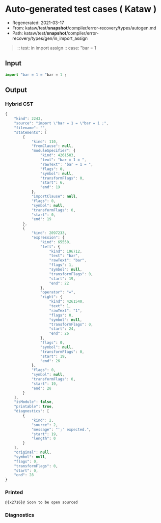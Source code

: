 # Auto-generated test cases ( Kataw )
- Regenerated: 2021-03-17
- From: kataw/test/__snapshot__/compiler/error-recovery/types/autogen.md
- Path: kataw/test/__snapshot__/compiler/error-recovery/types/gen/in_import_assign
> :: test: in import assign
> :: case: "bar = 1
## Input

`````js
import "bar = 1 = "bar = 1 ;
`````

## Output

### Hybrid CST

```javascript
{
    "kind": 2243,
    "source": "import \"bar = 1 = \"bar = 1 ;",
    "filename": "",
    "statements": [
        {
            "kind": 110,
            "fromClause": null,
            "moduleSpecifier": {
                "kind": 4261583,
                "text": "bar = 1 = ",
                "rawText": "bar = 1 = ",
                "flags": 0,
                "symbol": null,
                "transformFlags": 0,
                "start": 6,
                "end": 19
            },
            "importClause": null,
            "flags": 0,
            "symbol": null,
            "transformFlags": 0,
            "start": 0,
            "end": 19
        },
        {
            "kind": 2097233,
            "expression": {
                "kind": 65550,
                "left": {
                    "kind": 196712,
                    "text": "bar",
                    "rawText": "bar",
                    "flags": 1,
                    "symbol": null,
                    "transformFlags": 0,
                    "start": 19,
                    "end": 22
                },
                "operator": "=",
                "right": {
                    "kind": 4261540,
                    "text": 1,
                    "rawText": "1",
                    "flags": 0,
                    "symbol": null,
                    "transformFlags": 0,
                    "start": 24,
                    "end": 26
                },
                "flags": 0,
                "symbol": null,
                "transformFlags": 0,
                "start": 19,
                "end": 26
            },
            "flags": 0,
            "symbol": null,
            "transformFlags": 0,
            "start": 19,
            "end": 28
        }
    ],
    "isModule": false,
    "printable": true,
    "diagnostics": [
        {
            "kind": 2,
            "source": 2,
            "message": "';' expected.",
            "start": 19,
            "length": 0
        }
    ],
    "original": null,
    "symbol": null,
    "flags": 0,
    "transformFlags": 0,
    "start": 0,
    "end": 28
}
```

### Printed

```javascript
@{x2716}@ Soon to be open sourced
```

### Diagnostics

```javascript

```

